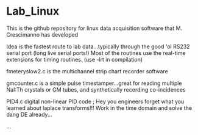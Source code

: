 Lab_Linux
=========

This is the github repository for linux data acquisition software that M. Crescimanno has developed


Idea is the fastest route to lab data...typically through the good 'ol RS232 serial port (long live serial ports!) 
Most of the routines use the real-time extensions for timing routines. (use -lrt in compilation) 


fmeteryslow2.c    is the multichannel strip chart recorder software 

gmcounter.c       is a simple pulse timestamper...great for reading multiple NaI:Th crystals or GM tubes, and synthetically recording co-incidences

PID4.c            digital non-linear PID code ; Hey you engineers forget what you learned about laplace transforms!!! Work in the time domain and solve the dang DE already... 




... 


